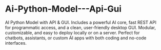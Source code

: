 # Ai-Python-Model---Api-Gui
AI Python Model with API &amp; GUI. Includes a powerful AI core, fast REST API for programmatic access, and a clean, user-friendly desktop GUI. Modular, customizable, and easy to deploy locally or on a server. Perfect for chatbots, assistants, or custom AI apps with both coding and no-code interfaces.
